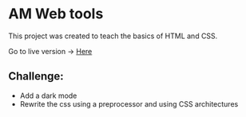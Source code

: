 # AM Web tools
This project was created to teach the basics of HTML and CSS.

Go to live version -> [Here](https://bluesmoss.github.io/web-tools/)

## Challenge:

* Add a dark mode
* Rewrite the css using a preprocessor and using CSS architectures